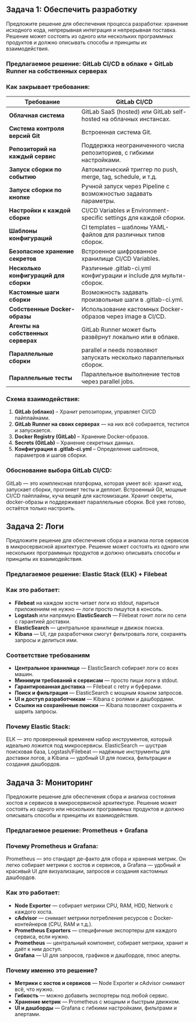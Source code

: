 ## Задача 1: Обеспечить разработку

Предложите решение для обеспечения процесса разработки: хранение исходного кода, непрерывная интеграция и непрерывная поставка. 
Решение может состоять из одного или нескольких программных продуктов и должно описывать способы и принципы их взаимодействия.

### **Предлагаемое решение: GitLab CI/CD в облаке + GitLab Runner на собственных серверах**

### **Как закрывает требования**:

| **Требование**                          | **GitLab CI/CD**                                                         |
|-----------------------------------------|--------------------------------------------------------------------------|
| **Облачная система**                    | GitLab SaaS (hosted) или GitLab self-hosted на облачных инстансах.       |
| **Система контроля версий Git**         | Встроенная система Git.                                                  |
| **Репозиторий на каждый сервис**        | Поддержка неограниченного числа репозиториев, с гибкими настройками.     |
| **Запуск сборки по событию**            | Автоматический триггер по push, merge, tag, schedule, и т.д.             |
| **Запуск сборки по кнопке**             | Ручной запуск через Pipeline с возможностью задавать параметры.          |
| **Настройки к каждой сборке**           | CI/CD Variables и Environment-specific settings для каждой сборки.       |
| **Шаблоны конфигураций**                | CI templates – шаблоны YAML-файлов для различных типов сборок.           |
| **Безопасное хранение секретов**        | Встроенное шифрованное хранилище CI/CD Variables.                        |
| **Несколько конфигураций для сборки**   | Различные .gitlab-ci.yml конфигурации и include для мульти-сборок.       |
| **Кастомные шаги сборки**               | Возможность задавать произвольные шаги в .gitlab-ci.yml.                 |
| **Собственные Docker-образы**           | Использование кастомных Docker-образов через image в CI/CD.              |
| **Агенты на собственных серверах**      | GitLab Runner может быть развёрнут локально или в облаке.                |
| **Параллельные сборки**                 | parallel и needs позволяют запускать несколько параллельных сборок.      |
| **Параллельные тесты**                  | Параллельное выполнение тестов через parallel jobs.                      |


### **Схема взаимодействия**:
1. **GitLab (облако)** – Хранит репозитории, управляет CI/CD пайплайнами.
2. **GitLab Runner на своих серверах** — на них всё собирается, тестится и запускается.
3. **Docker Registry (GitLab)** – Хранение Docker-образов.
4. **Secrets (GitLab)** – Хранение секретных данных.
5. **Конфигурация в .gitlab-ci.yml** – Определение шаблонов, параметров и шагов сборки.

### **Обоснование выбора GitLab CI/CD**:
GitLab — это комплексная платформа, которая умеет всё: хранит код, запускает сборки, прогоняет тесты и деплоит. Встроенный Git, мощные CI/CD пайплайны, куча вещей для кастомизации. Хранит секреты, docker-образы и поддерживает параллельные сборки. Всё уже готово, остаётся только настроить.


## Задача 2: Логи

Предложите решение для обеспечения сбора и анализа логов сервисов в микросервисной архитектуре.
Решение может состоять из одного или нескольких программных продуктов и должно описывать способы и принципы их взаимодействия.

### **Предлагаемое решение: Elastic Stack (ELK) + Filebeat**

### **Как это работает:**
- **Filebeat** на каждом хосте читает логи из stdout, париться приложениям не нужно — логи просто пишутся в консоль.
- **Logstash** или напрямую **ElasticSearch** — Filebeat гонит логи по сети с гарантией доставки.
- **ElasticSearch** — центральное хранилище и движок поиска.
- **Kibana** — UI, где разработчики смогут фильтровать логи, сохранять запросы и делиться ими.

### **Соответствие требованиям**
- **Центральное хранилище** — ElasticSearch собирает логи со всех машин.
- **Минимум требований к сервисам** — просто пиши логи в stdout.
- **Гарантированная доставка** — Filebeat с retry и буферами.
- **Поиск и фильтрация** — ElasticSearch с мощным языком запросов.
- **UI и доступ разработчикам** — Kibana с ролями и дашбордами.
- **Ссылки на сохранённые поиски** — Kibana позволяет сохранять и шарить запросы.

### **Почему Elastic Stack:**
ELK — это проверенный временем набор инструментов, который идеально ложится под микросервисы. ElasticSearch — шустрая поисковая база, Logstash/Filebeat — надёжные инструменты для доставки логов, а Kibana — удобный UI для поиска, фильтрации и создания дашбордов.

## Задача 3: Мониторинг

Предложите решение для обеспечения сбора и анализа состояния хостов и сервисов в микросервисной архитектуре.
Решение может состоять из одного или нескольких программных продуктов и должно описывать способы и принципы их взаимодействия.

### **Предлагаемое решение: Prometheus + Grafana**

### **Почему Prometheus и Grafana:**
Prometheus — это стандарт де-факто для сбора и хранения метрик. Он легко собирает метрики с хостов и сервисов, а Grafana — удобный и красивый UI для визуализации, запросов и создания кастомных дашбордов.

### **Как это работает:**
- **Node Exporter** — собирает метрики CPU, RAM, HDD, Network с каждого хоста.
- **cAdvisor** — снимает метрики потребления ресурсов с Docker-контейнеров (CPU, RAM и т.д.).
- **Prometheus Exporters** — специфичные экспортеры для каждого сервиса, если нужно.
- **Prometheus** — центральный компонент, собирает метрики, хранит и даёт к ним доступ.
- **Grafana** — UI для запросов, графиков и дашбордов, плюс алерты.

### **Почему именно это решение?**
- **Метрики с хостов и сервисов** — Node Exporter и cAdvisor снимают всё, что нужно.
- **Гибкость** — можно добавить экспортеры под любой сервис.
- **Хранение метрик** — Prometheus с мощным и быстрым движком.
- **UI и дашборды** — Grafana с гибкими настройками, фильтрами и алертами.
